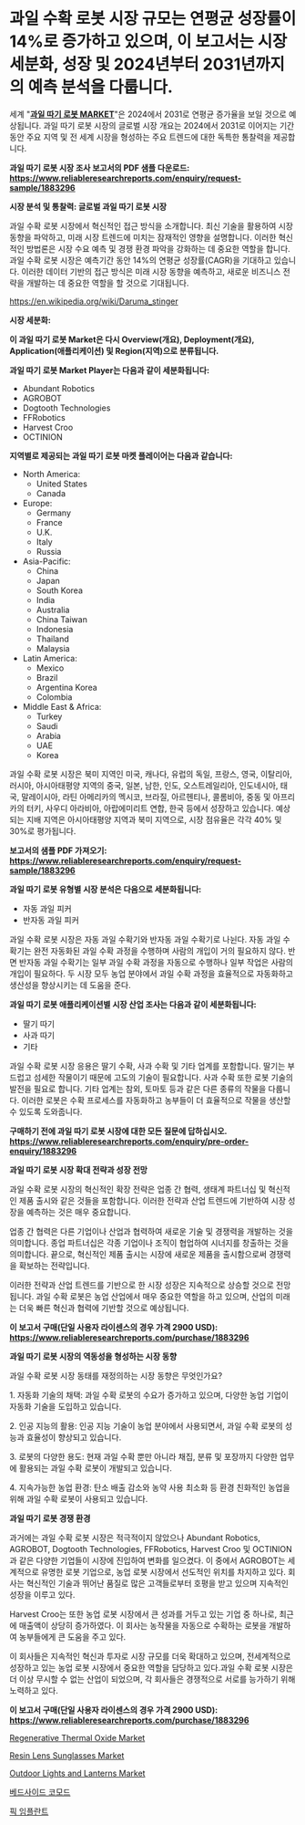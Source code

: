 <p><h1>과일 수확 로봇 시장 규모는 연평균 성장률이 14%로 증가하고 있으며, 이 보고서는 시장 세분화, 성장 및 2024년부터 2031년까지의 예측 분석을 다룹니다.</h1></p><p>세계 "<strong><a href="https://www.reliableresearchreports.com/fruit-picking-robots-r1883296">과일 따기 로봇 MARKET</a></strong>"은 2024에서 2031로 연평균 증가율을 보일 것으로 예상됩니다. 과일 따기 로봇 시장의 글로벌 시장 개요는 2024에서 2031로 이어지는 기간 동안 주요 지역 및 전 세계 시장을 형성하는 주요 트렌드에 대한 독특한 통찰력을 제공합니다.</p>
<p><strong>과일 따기 로봇 시장 조사 보고서의 PDF 샘플 다운로드: <a href="https://www.reliableresearchreports.com/enquiry/request-sample/1883296">https://www.reliableresearchreports.com/enquiry/request-sample/1883296</a></strong></p>
<p><strong>시장 분석 및 통찰력: 글로벌 과일 따기 로봇 시장</strong></p>
<p><p>과일 수확 로봇 시장에서 혁신적인 접근 방식을 소개합니다. 최신 기술을 활용하여 시장 동향을 파악하고, 미래 시장 트렌드에 미치는 잠재적인 영향을 설명합니다. 이러한 혁신적인 방법론은 시장 수요 예측 및 경쟁 환경 파악을 강화하는 데 중요한 역할을 합니다. 과일 수확 로봇 시장은 예측기간 동안 14%의 연평균 성장률(CAGR)을 기대하고 있습니다. 이러한 데이터 기반의 접근 방식은 미래 시장 동향을 예측하고, 새로운 비즈니스 전략을 개발하는 데 중요한 역할을 할 것으로 기대됩니다.</p></p>
<p><a href="%7CAUTHORITHY_DOMAIN_URL%7C">https://en.wikipedia.org/wiki/Daruma_stinger</a></p>
<p><strong>시장 세분화:</strong></p>
<p><strong>이 과일 따기 로봇 Market은 다시 Overview(개요), Deployment(개요), Application(애플리케이션) 및 Region(지역)으로 분류됩니다.</strong></p>
<p><strong>과일 따기 로봇 Market Player는 다음과 같이 세분화됩니다:</strong></p>
<p><ul><li>Abundant Robotics</li><li>AGROBOT</li><li>Dogtooth Technologies</li><li>FFRobotics</li><li>Harvest Croo</li><li>OCTINION</li></ul></p>
<p><strong>지역별로 제공되는 과일 따기 로봇 마켓 플레이어는 다음과 같습니다:</strong></p>
<p><ul>
    <li>
        North America:
        <ul>
            <li>United States</li>
            <li>Canada</li>
        </ul>
    </li>
    <li>
        Europe:
        <ul>
            <li>Germany</li>
            <li>France</li>
            <li>U.K.</li>
            <li>Italy</li>
            <li>Russia</li>
        </ul>
    </li>
    <li>
        Asia-Pacific:
        <ul>
            <li>China</li>
            <li>Japan</li>
            <li>South Korea</li>
            <li>India</li>
            <li>Australia</li>
            <li>China Taiwan</li>
            <li>Indonesia</li>
            <li>Thailand</li>
            <li>Malaysia</li>
        </ul>
    </li>
    <li>
        Latin America:
        <ul>
            <li>Mexico</li>
            <li>Brazil</li>
            <li>Argentina Korea</li>
            <li>Colombia</li>
        </ul>
    </li>
    <li>
        Middle East & Africa:
        <ul>
            <li>Turkey</li>
            <li>Saudi</li>
            <li>Arabia</li>
            <li>UAE</li>
            <li>Korea</li>
        </ul>
    </li>
    </ul></p>
<p><p>과일 수확 로봇 시장은 북미 지역인 미국, 캐나다, 유럽의 독일, 프랑스, 영국, 이탈리아, 러시아, 아시아태평양 지역의 중국, 일본, 남한, 인도, 오스트레일리아, 인도네시아, 태국, 말레이시아, 라틴 아메리카의 멕시코, 브라질, 아르헨티나, 콜롬비아, 중동 및 아프리카의 터키, 사우디 아라비아, 아랍에미리트 연합, 한국 등에서 성장하고 있습니다. 예상되는 지배 지역은 아시아태평양 지역과 북미 지역으로, 시장 점유율은 각각 40% 및 30%로 평가됩니다.</p></p>
<p><strong>보고서의 샘플 PDF 가져오기: <a href="https://www.reliableresearchreports.com/enquiry/request-sample/1883296">https://www.reliableresearchreports.com/enquiry/request-sample/1883296</a></strong></p>
<p><strong>과일 따기 로봇 유형별 시장 분석은 다음으로 세분화됩니다:</strong></p>
<p><ul><li>자동 과일 피커</li><li>반자동 과일 피커</li></ul></p>
<p><p>과일 수확 로봇 시장은 자동 과일 수확기와 반자동 과일 수확기로 나뉜다. 자동 과일 수확기는 완전 자동화된 과일 수확 과정을 수행하며 사람의 개입이 거의 필요하지 않다. 반면 반자동 과일 수확기는 일부 과일 수확 과정을 자동으로 수행하나 일부 작업은 사람의 개입이 필요하다. 두 시장 모두 농업 분야에서 과일 수확 과정을 효율적으로 자동화하고 생산성을 향상시키는 데 도움을 준다.</p></p>
<p><strong>과일 따기 로봇 애플리케이션별 시장 산업 조사는 다음과 같이 세분화됩니다:</strong></p>
<p><ul><li>딸기 따기</li><li>사과 따기</li><li>기타</li></ul></p>
<p><p>과일 수확 로봇 시장 응용은 딸기 수확, 사과 수확 및 기타 업계를 포함합니다. 딸기는 부드럽고 섬세한 작물이기 때문에 고도의 기술이 필요합니다. 사과 수확 또한 로봇 기술의 발전을 필요로 합니다. 기타 업계는 참외, 토마토 등과 같은 다른 종류의 작물을 다룹니다. 이러한 로봇은 수확 프로세스를 자동화하고 농부들이 더 효율적으로 작물을 생산할 수 있도록 도와줍니다.</p></p>
<p><strong>구매하기 전에 과일 따기 로봇 시장에 대한 모든 질문에 답하십시오. <a href="https://www.reliableresearchreports.com/enquiry/pre-order-enquiry/1883296">https://www.reliableresearchreports.com/enquiry/pre-order-enquiry/1883296</a></strong></p>
<p><strong>과일 따기 로봇 시장 확대 전략과 성장 전망</strong></p>
<p><p>과일 수확 로봇 시장의 혁신적인 확장 전략은 업종 간 협력, 생태계 파트너십 및 혁신적인 제품 출시와 같은 것들을 포함합니다. 이러한 전략과 산업 트렌드에 기반하여 시장 성장을 예측하는 것은 매우 중요합니다. </p><p>업종 간 협력은 다른 기업이나 산업과 협력하여 새로운 기술 및 경쟁력을 개발하는 것을 의미합니다. 종업 파트너십은 각종 기업이나 조직이 협업하여 시너지를 창출하는 것을 의미합니다. 끝으로, 혁신적인 제품 출시는 시장에 새로운 제품을 출시함으로써 경쟁력을 확보하는 전략입니다. </p><p>이러한 전략과 산업 트렌드를 기반으로 한 시장 성장은 지속적으로 상승할 것으로 전망됩니다. 과일 수확 로봇은 농업 산업에서 매우 중요한 역할을 하고 있으며, 산업의 미래는 더욱 빠른 혁신과 협력에 기반할 것으로 예상됩니다.</p></p>
<p><strong>이 보고서 구매(단일 사용자 라이센스의 경우 가격 2900 USD): <a href="https://www.reliableresearchreports.com/purchase/1883296">https://www.reliableresearchreports.com/purchase/1883296</a></strong></p>
<p><strong>과일 따기 로봇 시장의 역동성을 형성하는 시장 동향</strong></p>
<p><p>과일 수확 로봇 시장 동태를 재정의하는 시장 동향은 무엇인가요?</p><p>1. 자동화 기술의 채택: 과일 수확 로봇의 수요가 증가하고 있으며, 다양한 농업 기업이 자동화 기술을 도입하고 있습니다.</p><p>2. 인공 지능의 활용: 인공 지능 기술이 농업 분야에서 사용되면서, 과일 수확 로봇의 성능과 효율성이 향상되고 있습니다.</p><p>3. 로봇의 다양한 용도: 현재 과일 수확 뿐만 아니라 채집, 분류 및 포장까지 다양한 업무에 활용되는 과일 수확 로봇이 개발되고 있습니다.</p><p>4. 지속가능한 농업 환경: 탄소 배출 감소와 농약 사용 최소화 등 환경 친화적인 농업을 위해 과일 수확 로봇이 사용되고 있습니다.</p></p>
<p><strong>과일 따기 로봇 경쟁 환경</strong></p>
<p><p>과거에는 과일 수확 로봇 시장은 적극적이지 않았으나 Abundant Robotics, AGROBOT, Dogtooth Technologies, FFRobotics, Harvest Croo 및 OCTINION과 같은 다양한 기업들이 시장에 진입하여 변화를 일으켰다. 이 중에서 AGROBOT는 세계적으로 유명한 로봇 기업으로, 농업 로봇 시장에서 선도적인 위치를 차지하고 있다. 회사는 혁신적인 기술과 뛰어난 품질로 많은 고객들로부터 호평을 받고 있으며 지속적인 성장을 이루고 있다. </p><p>Harvest Croo는 또한 농업 로봇 시장에서 큰 성과를 거두고 있는 기업 중 하나로, 최근에 매출액이 상당히 증가하였다. 이 회사는 농작물을 자동으로 수확하는 로봇을 개발하여 농부들에게 큰 도움을 주고 있다. </p><p>이 회사들은 지속적인 혁신과 투자로 시장 규모를 더욱 확대하고 있으며, 전세계적으로 성장하고 있는 농업 로봇 시장에서 중요한 역할을 담당하고 있다.과일 수확 로봇 시장은 더 이상 무시할 수 없는 산업이 되었으며, 각 회사들은 경쟁적으로 서로를 능가하기 위해 노력하고 있다.</p></p>
<p><strong>이 보고서 구매(단일 사용자 라이센스의 경우 가격 2900 USD): <a href="https://www.reliableresearchreports.com/purchase/1883296">https://www.reliableresearchreports.com/purchase/1883296</a></strong></p>
<p><p><a href="https://github.com/nusratjahan12006/Market-Research-Report-List-1/blob/main/regenerative-thermal-oxide-market.md">Regenerative Thermal Oxide Market</a></p><p><a href="https://medium.com/@fosterfahey1016/resin-lens-sunglasses-market-share-size-trends-industry-analysis-report-by-application-ca713e88eaff">Resin Lens Sunglasses Market</a></p><p><a href="https://medium.com/@bethelokon998/global-outdoor-lights-and-lanterns-market-size-is-expected-to-reach-at-a-cagr-of-9-4-3aae187debe8">Outdoor Lights and Lanterns Market</a></p><p><a href="https://medium.com/@conradkirrlin76575/%EC%B9%A8%EB%8C%80-%EC%98%86-%EB%B3%80%EA%B8%B0-%EC%8B%9C%EC%9E%A5-%EC%A1%B0%EC%82%AC-%EB%B0%8F-%EC%82%B0%EC%97%85-%EC%A7%84%ED%99%94-%EB%B0%8F-2031%EB%85%84%EA%B9%8C%EC%A7%80%EC%9D%98-%EC%98%88%EC%B8%A1-3044c31513d0">베드사이드 코모드</a></p><p><a href="https://github.com/shampaakter36/Market-Research-Report-List-2/blob/main/996588271835.md">픽 임플란트</a></p></p>